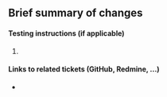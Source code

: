 ## Brief summary of changes


#### Testing instructions (if applicable)

1.

#### Links to related tickets (GitHub, Redmine, ...)

*
